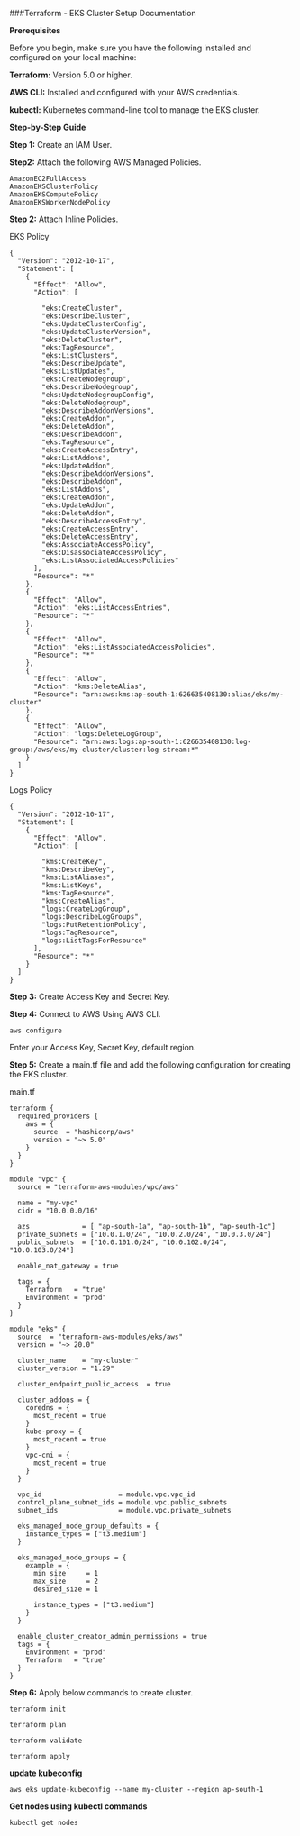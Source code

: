 ###Terraform - EKS Cluster Setup Documentation

**Prerequisites**

Before you begin, make sure you have the following installed and configured on your local machine:

**Terraform:** Version 5.0 or higher.

**AWS CLI:** Installed and configured with your AWS credentials.

**kubectl:** Kubernetes command-line tool to manage the EKS cluster.


**Step-by-Step Guide**

**Step 1:** Create an IAM User.

**Step2:** Attach the following AWS Managed Policies.
```
AmazonEC2FullAccess
AmazonEKSClusterPolicy
AmazonEKSComputePolicy
AmazonEKSWorkerNodePolicy
```

**Step 2:** Attach Inline Policies.

EKS Policy
```
{
  "Version": "2012-10-17",
  "Statement": [
    {
      "Effect": "Allow",
      "Action": [
      
        "eks:CreateCluster",
        "eks:DescribeCluster",
        "eks:UpdateClusterConfig",
        "eks:UpdateClusterVersion",
        "eks:DeleteCluster",
        "eks:TagResource",
        "eks:ListClusters",
        "eks:DescribeUpdate",
        "eks:ListUpdates",
        "eks:CreateNodegroup",
        "eks:DescribeNodegroup",
        "eks:UpdateNodegroupConfig",
        "eks:DeleteNodegroup",
        "eks:DescribeAddonVersions",
        "eks:CreateAddon",
        "eks:DeleteAddon",
        "eks:DescribeAddon",
        "eks:TagResource",
        "eks:CreateAccessEntry",
        "eks:ListAddons",
        "eks:UpdateAddon",
        "eks:DescribeAddonVersions",
        "eks:DescribeAddon",
        "eks:ListAddons",
        "eks:CreateAddon",
        "eks:UpdateAddon",
        "eks:DeleteAddon",
        "eks:DescribeAccessEntry",
        "eks:CreateAccessEntry",
        "eks:DeleteAccessEntry",
        "eks:AssociateAccessPolicy",
        "eks:DisassociateAccessPolicy",
        "eks:ListAssociatedAccessPolicies"
      ],
      "Resource": "*"
    },
    {
      "Effect": "Allow",
      "Action": "eks:ListAccessEntries",
      "Resource": "*"
    },
    {
      "Effect": "Allow",
      "Action": "eks:ListAssociatedAccessPolicies",
      "Resource": "*"
    },
    {
      "Effect": "Allow",
      "Action": "kms:DeleteAlias",
      "Resource": "arn:aws:kms:ap-south-1:626635408130:alias/eks/my-cluster"
    },
    {
      "Effect": "Allow",
      "Action": "logs:DeleteLogGroup",
      "Resource": "arn:aws:logs:ap-south-1:626635408130:log-group:/aws/eks/my-cluster/cluster:log-stream:*"
    }
  ]
}
```

Logs Policy

```
{
  "Version": "2012-10-17",
  "Statement": [
    {
      "Effect": "Allow",
      "Action": [
      
        "kms:CreateKey",
        "kms:DescribeKey",
        "kms:ListAliases",
        "kms:ListKeys",
        "kms:TagResource",
        "kms:CreateAlias",
        "logs:CreateLogGroup",
        "logs:DescribeLogGroups",
        "logs:PutRetentionPolicy",
        "logs:TagResource",
        "logs:ListTagsForResource"
      ],
      "Resource": "*"
    }
  ]
}
```
**Step 3:** Create Access Key and Secret Key.

**Step 4:** Connect to AWS Using AWS CLI.
```
aws configure
```
Enter your Access Key,
Secret Key,
default region.


**Step 5:** Create a main.tf file and add the following configuration for creating the EKS cluster.

main.tf
```
terraform {
  required_providers {
    aws = {
      source  = "hashicorp/aws"
      version = "~> 5.0"
    }
  }
}

module "vpc" {
  source = "terraform-aws-modules/vpc/aws"

  name = "my-vpc"
  cidr = "10.0.0.0/16"

  azs             = [ "ap-south-1a", "ap-south-1b", "ap-south-1c"]
  private_subnets = ["10.0.1.0/24", "10.0.2.0/24", "10.0.3.0/24"]
  public_subnets  = ["10.0.101.0/24", "10.0.102.0/24", "10.0.103.0/24"]

  enable_nat_gateway = true

  tags = {
    Terraform   = "true"
    Environment = "prod"
  }
}

module "eks" {
  source  = "terraform-aws-modules/eks/aws"
  version = "~> 20.0"

  cluster_name    = "my-cluster"
  cluster_version = "1.29"

  cluster_endpoint_public_access  = true

  cluster_addons = {
    coredns = {
      most_recent = true
    }
    kube-proxy = {
      most_recent = true
    }
    vpc-cni = {
      most_recent = true
    }
  }

  vpc_id                   = module.vpc.vpc_id
  control_plane_subnet_ids = module.vpc.public_subnets
  subnet_ids               = module.vpc.private_subnets

  eks_managed_node_group_defaults = {
    instance_types = ["t3.medium"]
  }

  eks_managed_node_groups = {
    example = {
      min_size     = 1
      max_size     = 2
      desired_size = 1

      instance_types = ["t3.medium"]
    }
  }

  enable_cluster_creator_admin_permissions = true
  tags = {
    Environment = "prod"
    Terraform   = "true"
  }
}
```

**Step 6:** Apply below commands to create cluster.

```
terraform init
```
```
terraform plan
```
```
terraform validate
```
```
terraform apply
```
**update kubeconfig**
```
aws eks update-kubeconfig --name my-cluster --region ap-south-1
```
**Get nodes using kubectl commands**
```
kubectl get nodes
```
